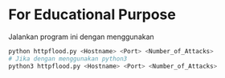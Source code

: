 # For Educational Purpose

Jalankan program ini dengan menggunakan 
```bash
python httpflood.py <Hostname> <Port> <Number_of_Attacks>
# Jika dengan menggunakan python3
python3 httpflood.py <Hostname> <Port> <Number_of_Attacks>
``` 
